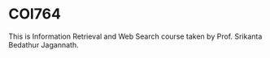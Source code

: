 # COl764
This is Information Retrieval and Web Search course taken by Prof. Srikanta Bedathur Jagannath.
